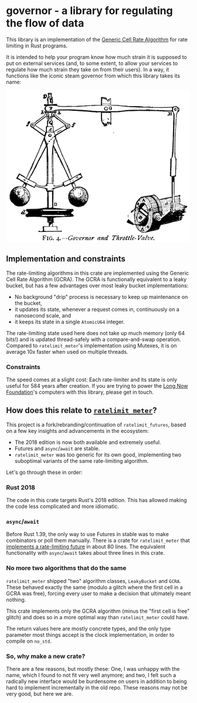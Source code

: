 # governor - a library for regulating the flow of data

This library is an implementation of the [Generic Cell Rate
Algorithm](https://en.wikipedia.org/wiki/Generic_cell_rate_algorithm)
for rate limiting in Rust programs.

It is intended to help your program know how much strain it is
supposed to put on external services (and, to some extent, to allow
your services to regulate how much strain they take on from their
users). In a way, it functions like the iconic steam governor from
which this library takes its name:

![a centrifugal governor](doc/centrifugal-governor.png)

## Implementation and constraints

The rate-limiting algorithms in this crate are implemented using the
Generic Cell Rate Algorithm (GCRA). The GCRA is functionally
equivalent to a leaky bucket, but has a few advantages over most
leaky bucket implementations:

* No background "drip" process is necessary to keep up maintenance on
  the bucket,
* it updates its state, whenever a request comes in, continuously on a
  nanosecond scale, and
* it keeps its state in a single `AtomicU64` integer.

The rate-limiting state used here does not take up much memory (only
64 bits!) and is updated thread-safely with a compare-and-swap
operation. Compared to `ratelimit_meter`'s implementation using
Mutexes, it is on average 10x faster when used on multiple threads.

### Constraints

The speed comes at a slight cost: Each rate-limiter and its state is
only useful for 584 years after creation. If you are trying to power
the [Long Now Foundation](http://longnow.org/)'s computers with this
library, please get in touch.

## How does this relate to [`ratelimit_meter`](https://github.com/antifuchs/ratelimit_meter)?

This project is a fork/rebranding/continuation of `ratelimit_futures`,
based on a few key insights and advancements in the ecosystem:

* The 2018 edition is now both available and extremely useful.
* Futures and `async`/`await` are stable.
* `ratelimit_meter` was too generic for its own good, implementing two
  suboptimal variants of the same rate-limiting algorithm.

Let's go through these in order:

### Rust 2018

The code in this crate targets Rust's 2018 edition. This has allowed
making the code less complicated and more idiomatic.

### `async`/`await`

Before Rust 1.39, the only way to use Futures in stable was to make
combinators or poll them manually. There is a crate for
`ratelimit_meter` that [implements a rate-limiting
future](https://github.com/antifuchs/ratelimit_futures/blob/ea83c1ae468e6089529ce24224686c27c85e5706/src/lib.rs#L70-L155)
in about 80 lines. The equivalent functionality with `async`/`await`
takes about three lines in this crate.

### No more two algorithms that do the same

`ratelimit_meter` shipped "two" algorithm classes, `LeakyBucket` and
`GCRA`. These behaved exactly the same (modulo a glitch where the
first cell in a GCRA was free), forcing every user to make a decision
that ultimately meant nothing.

This crate implements only the GCRA algorithm (minus the "first cell
is free" glitch) and does so in a more optimal way than
`ratelimit_meter` could have.

The return values here are mostly concrete types, and the only type
parameter most things accept is the clock implementation, in order to
compile on `no_std`.

### So, why make a new crate?

There are a few reasons, but mostly these: One, I was unhappy with the
name, which I found to not fit very well anymore; and two, I felt such
a radically new interface would be burdensome on users in addition to
being hard to implement incrementally in the old repo. These reasons
may not be very good, but here we are.
